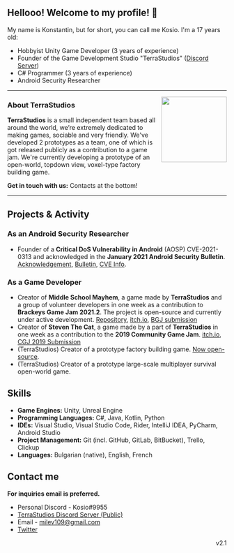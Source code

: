## Hellooo! Welcome to my profile! 👋
My name is Konstantin, but for short, you can call me Kosio. I'm a 17 years old:
- Hobbyist Unity Game Developer (3 years of experience)
- Founder of the Game Development Studio "TerraStudios" ([Discord Server](https://discord.com/invite/F5rnvDu))
- C# Programmer (3 years of experience)
- Android Security Researcher

 ---
 <p>
  <img width="150" align='right' src="https://avatars.githubusercontent.com/u/69171137">
</p>

### About TerraStudios
**TerraStudios** is a small independent team based all around the world, we’re extremely dedicated to making games, sociable and very friendly.
We've developed 2 prototypes as a team, one of which is got released publicly as a contribution to a game jam.
We're currently developing a prototype of an open-world, topdown view, voxel-type factory building game.

**Get in touch with us:** Contacts at the bottom!

  ---

## Projects & Activity
### **As an Android Security Researcher**
- Founder of a **Critical DoS Vulnerability in Android** (AOSP) CVE-2021-0313 and acknowledged in the **January 2021 Android Security Bulletin**. 
[Acknowledgement](https://source.android.com/security/overview/acknowledgements#january-2021), [Bulletin](https://source.android.com/security/bulletin/2021-01-01), 
[CVE Info](https://cve.mitre.org/cgi-bin/cvename.cgi?name=CVE-2021-0313).

### As a Game Developer
- Creator of **Middle School Mayhem**, a game made by **TerraStudios** and a group of volunteer developers in one week as a contribution to **Brackeys Game Jam 2021.2**.
The project is open-source and currently under active development.
[Repository](https://github.com/konstantin890/middle-school-mayhem), [itch.io](https://konstantin890.itch.io/middle-school-mayhem), [BGJ submission](https://itch.io/jam/brackeys-6/rate/1177745)
- Creator of **Steven The Cat**, a game made by a part of **TerraStudios** in one week as a contribution to the **2019 Community Game Jam**. 
[itch.io](https://konstantin890.itch.io/steven-the-cat), [CGJ 2019 Submission](https://itch.io/jam/cgj/rate/477014)
- (TerraStudios) Creator of a prototype factory building game. [Now open-source](https://github.com/TerraStudios/TerraStudios-Prototype-Game-2).
- (TerraStudios) Creator of a prototype large-scale multiplayer survival open-world game.

## Skills
- **Game Engines:** Unity, Unreal Engine
- **Programming Languages:** C#, Java, Kotlin, Python
- **IDEs:** Visual Studio, Visual Studio Code, Rider, IntelliJ IDEA, PyCharm, Android Studio
- **Project Management:** Git (incl. GitHub, GitLab, BitBucket), Trello, Clickup
- **Languages:** Bulgarian (native), English, French

## Contact me
**For inquiries email is preferred.**

- Personal Discord - Kosio#9955
- [TerraStudios Discord Server (Public)](https://discord.com/invite/F5rnvDu)
- Email - milev109@gmail.com
- [Twitter](https://twitter.com/konstantin890)

<p align='right'>v2.1</p>
